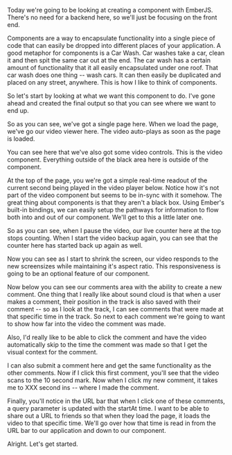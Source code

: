 Today we're going to be looking at creating a component with EmberJS. There's no need for a backend here, so we'll just be focusing on the front end.

Components are a way to encapsulate functionality into a single piece of code that can easily be dropped into different places of your application. A good metaphor for components is a Car Wash. Car washes take a car, clean it and then spit the same car out at the end. The car wash has a certain amount of functionality that it all easily encapsulated under one roof. That car wash does one thing -- wash cars. It can then easily be duplicated and placed on any street, anywhere. This is how I like to think of components.

So let's start by looking at what we want this component to do. I've gone ahead and created the final output so that you can see where we want to end up.

So as you can see, we've got a single page here. When we load the page, we've go our video viewer here. The video auto-plays as soon as the page is loaded. 

You can see here that we've also got some video controls. This is the video component. Everything outside of the black area here is outside of the component.

At the top of the page, you we're got a simple real-time readout of the current second being played in the video player below. Notice how it's not part of the video component but seems to be in-sync with it somehow. The great thing about components is that they aren't a black box. Using Ember's built-in bindings, we can easily setup the pathways for information to flow both into and out of our component. We'll get to this a little later one.

So as you can see, when I pause the video, our live counter here at the top stops counting. When I start the video backup again, you can see that the counter here has started back up again as well.

Now you can see as I start to shrink the screen, our video responds to the new screensizes while maintaining it's aspect ratio. This responsiveness is going to be an optional feature of our component. 

Now below you can see our comments area with the ability to create a new comment. One thing that I really like about sound cloud is that when a user makes a comment, their position in the track is also saved with their comment -- so as I look at the track, I can see comments that were made at that specific time in the track. So next to each comment we're going to want to show how far into the video the comment was made.

Also, I'd really like to be able to click the comment and have the video automatically skip to the time the comment was made so that I get the visual context for the comment.

I can also submit a comment here and get the same functionality as the other comments. Now if I click this first comment, you'll see that the video scans to the 10 second mark. Now when I click my new comment, it takes me to XXX second ins -- where I made the comment.

Finally, you'll notice in the URL bar that when I click one of these comments, a query parameter is updated with the startAt time. I want to be able to share out a URL to friends so that when they load the page, it loads the video to that specific time. We'll go over how that time is read in from the URL bar to our application and down to our component.

Alright. Let's get started.